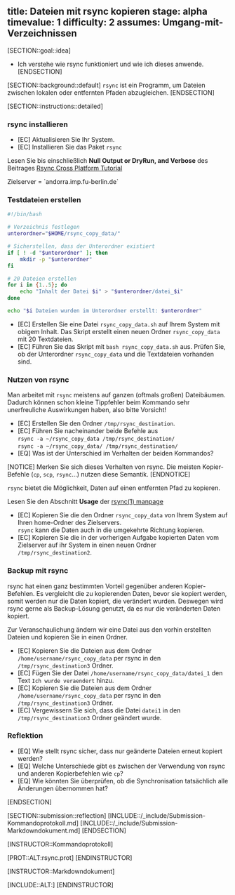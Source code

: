 title: Dateien mit rsync kopieren
stage: alpha
timevalue: 1
difficulty: 2
assumes: Umgang-mit-Verzeichnissen
---
[SECTION::goal::idea]
- Ich verstehe wie rsync funktioniert und wie ich dieses anwende.
[ENDSECTION]

[SECTION::background::default]
`rsync` ist ein Programm, um Dateien zwischen lokalen oder entfernten Pfaden abzugleichen.
[ENDSECTION]

[SECTION::instructions::detailed]

### rsync installieren

- [EC] Aktualisieren Sie Ihr System.
- [EC] Installieren Sie das Paket `rsync`

Lesen Sie bis einschließlich **Null Output or DryRun, and Verbose** des Beitrages
[Rsync Cross Platform Tutorial](https://www.linode.com/docs/guides/rsync-cross-platform-tutorial/)

<replacement id='rsync-targetserver'>
Zielserver = `andorra.imp.fu-berlin.de`
</replacement>

### Testdateien erstellen

```bash
#!/bin/bash

# Verzeichnis festlegen
unterordner="$HOME/rsync_copy_data/"

# Sicherstellen, dass der Unterordner existiert
if [ ! -d "$unterordner" ]; then
    mkdir -p "$unterordner"
fi

# 20 Dateien erstellen
for i in {1..5}; do
    echo "Inhalt der Datei $i" > "$unterordner/datei_$i"
done

echo "$i Dateien wurden im Unterordner erstellt: $unterordner"
```

- [EC] Erstellen Sie eine Datei `rsync_copy_data.sh` auf Ihrem System mit obigem Inhalt.
  Das Skript erstellt einen neuen Ordner `rsync_copy_data` mit 20 Textdateien.  
- [EC] Führen Sie das Skript mit `bash rsync_copy_data.sh` aus.
  Prüfen Sie, ob der Unterordner `rsync_copy_data` und die Textdateien vorhanden sind.


### Nutzen von rsync

Man arbeitet mit `rsync` meistens auf ganzen (oftmals großen) Dateibäumen.
Dadurch können schon kleine Tippfehler beim Kommando sehr unerfreuliche Auswirkungen haben,
also bitte Vorsicht!

- [EC] Erstellen Sie den Ordner `/tmp/rsync_destination`.
- [EC] Führen Sie nacheinander beide Befehle aus  
    `rsync -a ~/rsync_copy_data /tmp/rsync_destination/`  
    `rsync -a ~/rsync_copy_data/ /tmp/rsync_destination/`  
- [EQ] Was ist der Unterschied im Verhalten der beiden Kommandos?

[NOTICE]
Merken Sie sich dieses Verhalten von rsync. Die meisten Kopier-Befehle (`cp`, `scp`, `rsync`...) 
nutzen diese Semantik.
[ENDNOTICE]

`rsync` bietet die Möglichkeit, Daten auf einen entfernten Pfad zu kopieren.

Lesen Sie den Abschnitt **Usage** der 
[rsync(1) manpage](https://manpages.debian.org/stable/rsync/rsync.1.en.html)

- [EC] Kopieren Sie die den Ordner `rsync_copy_data` von Ihrem System auf Ihren 
       home-Ordner des Zielservers.  
  `rsync` kann die Daten auch in die umgekehrte Richtung kopieren.  
- [EC] Kopieren Sie die in der vorherigen Aufgabe kopierten Daten vom Zielserver auf ihr System in 
       einen neuen Ordner `/tmp/rsync_destination2`.

### Backup mit rsync

rsync hat einen ganz bestimmten Vorteil gegenüber anderen Kopier-Befehlen. Es vergleicht die zu 
kopierenden Daten, bevor sie kopiert werden, somit werden nur die Daten kopiert, die verändert 
wurden. Deswegen wird rsync gerne als Backup-Lösung genutzt, da es nur die veränderten Daten kopiert. 

Zur Veranschaulichung ändern wir eine Datei aus den vorhin erstellten Dateien und kopieren Sie in 
einen Ordner.

- [EC] Kopieren Sie die Dateien aus dem Ordner `/home/username/rsync_copy_data` per rsync in den 
       `/tmp/rsync_destination3` Ordner. 
- [EC] Fügen Sie der Datei `/home/username/rsync_copy_data/datei_1` den Text `Ich wurde veraendert` 
       hinzu.  
- [EC] Kopieren Sie die Dateien aus dem Ordner `/home/username/rsync_copy_data` per rsync in den 
       `/tmp/rsync_destination3` Ordner. 
- [EC] Vergewissern Sie sich, dass die Datei `datei1` in den `/tmp/rsync_destination3` Ordner geändert wurde.

### Reflektion

- [EQ] Wie stellt rsync sicher, dass nur geänderte Dateien erneut kopiert werden?
- [EQ] Welche Unterschiede gibt es zwischen der Verwendung von rsync und anderen Kopierbefehlen wie `cp`?
- [EQ] Wie könnten Sie überprüfen, ob die Synchronisation tatsächlich alle Änderungen übernommen hat?


[ENDSECTION]

[SECTION::submission::reflection]
[INCLUDE::/_include/Submission-Kommandoprotokoll.md]
[INCLUDE::/_include/Submission-Markdowndokument.md]
[ENDSECTION]

[INSTRUCTOR::Kommandoprotokoll]

[PROT::ALT:rsync.prot]
[ENDINSTRUCTOR]

[INSTRUCTOR::Markdowndokument]

[INCLUDE::ALT:]
[ENDINSTRUCTOR]